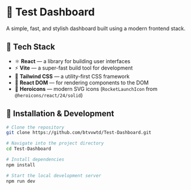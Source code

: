 # 🚀 Test Dashboard

A simple, fast, and stylish dashboard built using a modern frontend stack.

## 🧰 Tech Stack

- ⚛️ **React** — a library for building user interfaces
- ⚡ **Vite** — a super-fast build tool for development
- 🎨 **Tailwind CSS** — a utility-first CSS framework
- 🧩 **React DOM** — for rendering components to the DOM
- 🧿 **Heroicons** — modern SVG icons (`RocketLaunchIcon` from `@heroicons/react/24/solid`)

## 🔧 Installation & Development

```bash
# Clone the repository
git clone https://github.com/btvvwtd/Test-Dashboard.git

# Navigate into the project directory
cd Test-Dashboard

# Install dependencies
npm install

# Start the local development server
npm run dev
